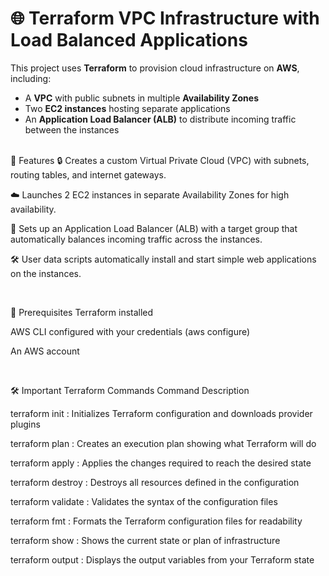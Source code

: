# 🌐 Terraform VPC Infrastructure with Load Balanced Applications

This project uses **Terraform** to provision cloud infrastructure on **AWS**, including:
- A **VPC** with public subnets in multiple **Availability Zones**
- Two **EC2 instances** hosting separate applications
- An **Application Load Balancer (ALB)** to distribute incoming traffic between the instances


<br>
🚀 Features
🔒 Creates a custom Virtual Private Cloud (VPC) with subnets, routing tables, and internet gateways.

☁️ Launches 2 EC2 instances in separate Availability Zones for high availability.

📡 Sets up an Application Load Balancer (ALB) with a target group that automatically balances incoming traffic across the instances.

🛠 User data scripts automatically install and start simple web applications on the instances.

<br>

🧰 Prerequisites
Terraform installed

AWS CLI configured with your credentials (aws configure)

An AWS account

<br>

🛠️ Important Terraform Commands
Command	Description

terraform init :	Initializes Terraform configuration and downloads provider plugins

terraform plan :	Creates an execution plan showing what Terraform will do

terraform apply :	Applies the changes required to reach the desired state

terraform destroy :	Destroys all resources defined in the configuration

terraform validate :	Validates the syntax of the configuration files

terraform fmt :	Formats the Terraform configuration files for readability

terraform show :	Shows the current state or plan of infrastructure

terraform output :	Displays the output variables from your Terraform state
